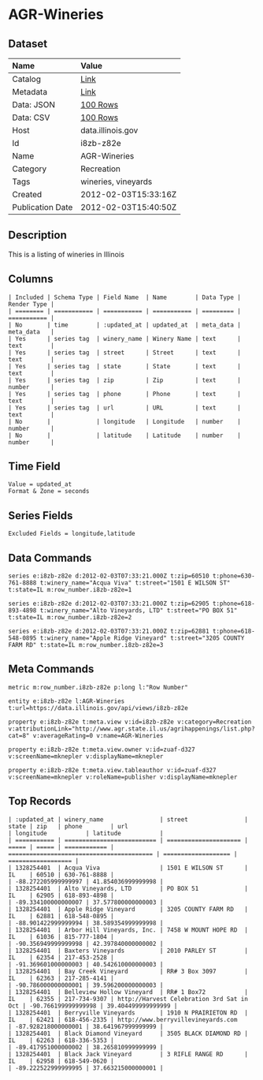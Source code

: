 # AGR-Wineries

## Dataset

| Name | Value |
| :--- | :---- |
| Catalog | [Link](https://catalog.data.gov/dataset/agr-wineries-6f95d) |
| Metadata | [Link](https://data.illinois.gov/api/views/i8zb-z82e) |
| Data: JSON | [100 Rows](https://data.illinois.gov/api/views/i8zb-z82e/rows.json?max_rows=100) |
| Data: CSV | [100 Rows](https://data.illinois.gov/api/views/i8zb-z82e/rows.csv?max_rows=100) |
| Host | data.illinois.gov |
| Id | i8zb-z82e |
| Name | AGR-Wineries |
| Category | Recreation |
| Tags | wineries, vineyards |
| Created | 2012-02-03T15:33:16Z |
| Publication Date | 2012-02-03T15:40:50Z |

## Description

This is a listing of wineries in Illinois

## Columns

```ls
| Included | Schema Type | Field Name  | Name        | Data Type | Render Type |
| ======== | =========== | =========== | =========== | ========= | =========== |
| No       | time        | :updated_at | updated_at  | meta_data | meta_data   |
| Yes      | series tag  | winery_name | Winery Name | text      | text        |
| Yes      | series tag  | street      | Street      | text      | text        |
| Yes      | series tag  | state       | State       | text      | text        |
| Yes      | series tag  | zip         | Zip         | text      | number      |
| Yes      | series tag  | phone       | Phone       | text      | text        |
| Yes      | series tag  | url         | URL         | text      | text        |
| No       |             | longitude   | Longitude   | number    | number      |
| No       |             | latitude    | Latitude    | number    | number      |
```

## Time Field

```ls
Value = updated_at
Format & Zone = seconds
```

## Series Fields

```ls
Excluded Fields = longitude,latitude
```

## Data Commands

```ls
series e:i8zb-z82e d:2012-02-03T07:33:21.000Z t:zip=60510 t:phone=630-761-8888 t:winery_name="Acqua Viva" t:street="1501 E WILSON ST" t:state=IL m:row_number.i8zb-z82e=1

series e:i8zb-z82e d:2012-02-03T07:33:21.000Z t:zip=62905 t:phone=618-893-4898 t:winery_name="Alto Vineyards, LTD" t:street="PO BOX 51" t:state=IL m:row_number.i8zb-z82e=2

series e:i8zb-z82e d:2012-02-03T07:33:21.000Z t:zip=62881 t:phone=618-548-0895 t:winery_name="Apple Ridge Vineyard" t:street="3205 COUNTY FARM RD" t:state=IL m:row_number.i8zb-z82e=3
```

## Meta Commands

```ls
metric m:row_number.i8zb-z82e p:long l:"Row Number"

entity e:i8zb-z82e l:AGR-Wineries t:url=https://data.illinois.gov/api/views/i8zb-z82e

property e:i8zb-z82e t:meta.view v:id=i8zb-z82e v:category=Recreation v:attributionLink="http://www.agr.state.il.us/agrihappenings/list.php?cat=8" v:averageRating=0 v:name=AGR-Wineries

property e:i8zb-z82e t:meta.view.owner v:id=zuaf-d327 v:screenName=mknepler v:displayName=mknepler

property e:i8zb-z82e t:meta.view.tableauthor v:id=zuaf-d327 v:screenName=mknepler v:roleName=publisher v:displayName=mknepler
```

## Top Records

```ls
| :updated_at | winery_name                | street                | state | zip   | phone        | url                                       | longitude           | latitude           | 
| =========== | ========================== | ===================== | ===== | ===== | ============ | ========================================= | =================== | ================== | 
| 1328254401  | Acqua Viva                 | 1501 E WILSON ST      | IL    | 60510 | 630-761-8888 |                                           | -88.272205999999997 | 41.854036999999998 | 
| 1328254401  | Alto Vineyards, LTD        | PO BOX 51             | IL    | 62905 | 618-893-4898 |                                           | -89.334100000000007 | 37.577800000000003 | 
| 1328254401  | Apple Ridge Vineyard       | 3205 COUNTY FARM RD   | IL    | 62881 | 618-548-0895 |                                           | -88.901422999999994 | 38.589354999999998 | 
| 1328254401  | Arbor Hill Vineyards, Inc. | 7458 W MOUNT HOPE RD  | IL    | 61036 | 815-777-1804 |                                           | -90.356949999999998 | 42.397840000000002 | 
| 1328254401  | Baxters Vineyards          | 2010 PARLEY ST        | IL    | 62354 | 217-453-2528 |                                           | -91.369601000000003 | 40.542610000000003 | 
| 1328254401  | Bay Creek Vineyard         | RR# 3 Box 3097        | IL    | 62363 | 217-285-4141 |                                           | -90.786000000000001 | 39.596200000000003 | 
| 1328254401  | Belleview Hollow Vineyard  | RR# 1 Box72           | IL    | 62355 | 217-734-9307 | http://Harvest Celebration 3rd Sat in Oct | -90.766199999999998 | 39.404499999999999 | 
| 1328254401  | Berryville Vineyards       | 1910 N PRAIRIETON RD  | IL    | 62421 | 618-456-2335 | http://www.berryvillevineyards.com        | -87.928218000000001 | 38.641967999999999 | 
| 1328254401  | Black Diamond Vineyard     | 3505 BLACK DIAMOND RD | IL    | 62263 | 618-336-5353 |                                           | -89.417951000000002 | 38.265810999999999 | 
| 1328254401  | Black Jack Vineyard        | 3 RIFLE RANGE RD      | IL    | 62958 | 618-549-0620 |                                           | -89.222522999999995 | 37.663215000000001 | 
```